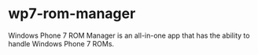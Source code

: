 # wp7-rom-manager
Windows Phone 7 ROM Manager is an all-in-one app that has the ability to handle Windows Phone 7 ROMs. 
